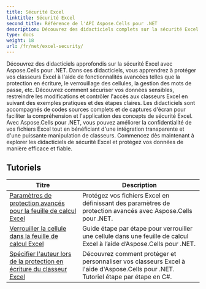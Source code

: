 ```yaml
---
title: Sécurité Excel
linktitle: Sécurité Excel
second_title: Référence de l'API Aspose.Cells pour .NET
description: Découvrez des didacticiels complets sur la sécurité Excel avec Aspose.Cells pour .NET. Protégez vos fichiers Excel et contrôlez l'accès aux données sensibles.
type: docs
weight: 18
url: /fr/net/excel-security/
---
```

Découvrez des didacticiels approfondis sur la sécurité Excel avec Aspose.Cells pour .NET. Dans ces didacticiels, vous apprendrez à protéger vos classeurs Excel à l'aide de fonctionnalités avancées telles que la protection en écriture, le verrouillage des cellules, la gestion des mots de passe, etc. Découvrez comment sécuriser vos données sensibles, restreindre les modifications et contrôler l'accès aux classeurs Excel en suivant des exemples pratiques et des étapes claires. Les didacticiels sont accompagnés de codes sources complets et de captures d'écran pour faciliter la compréhension et l'application des concepts de sécurité Excel. Avec Aspose.Cells pour .NET, vous pouvez améliorer la confidentialité de vos fichiers Excel tout en bénéficiant d'une intégration transparente et d'une puissante manipulation de classeurs. Commencez dès maintenant à explorer les didacticiels de sécurité Excel et protégez vos données de manière efficace et fiable.

## Tutoriels 
| Titre | Description |
| --- | --- |
| [Paramètres de protection avancés pour la feuille de calcul Excel](./advanced-protection-settings-for-excel-worksheet/) | Protégez vos fichiers Excel en définissant des paramètres de protection avancés avec Aspose.Cells pour .NET. |  
| [Verrouiller la cellule dans la feuille de calcul Excel](./lock-cell-in-excel-worksheet/) | Guide étape par étape pour verrouiller une cellule dans une feuille de calcul Excel à l’aide d’Aspose.Cells pour .NET. |  
| [Spécifier l'auteur lors de la protection en écriture du classeur Excel](./specify-author-while-write-protecting-excel-workbook/) | Découvrez comment protéger et personnaliser vos classeurs Excel à l'aide d'Aspose.Cells pour .NET. Tutoriel étape par étape en C#. |  